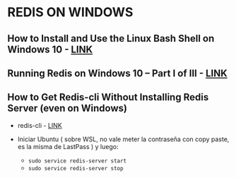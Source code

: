 # REDIS ON WINDOWS

## How to Install and Use the Linux Bash Shell on Windows 10 - [LINK](https://www.howtogeek.com/249966/how-to-install-and-use-the-linux-bash-shell-on-windows-10/)

## Running Redis on Windows 10 – Part I of III - [LINK](https://redislabs.com/blog/redis-on-windows-10/)

## How to Get Redis-cli Without Installing Redis Server (even on Windows)
 * redis-cli - [LINK](https://redislabs.com/blog/get-redis-cli-without-installing-redis-server/)

* Iniciar Ubuntu ( sobre WSL, no vale meter la contraseña con copy paste, es la misma de LastPass ) y luego:
  *  `sudo service redis-server start`
  *  `sudo service redis-server stop`
